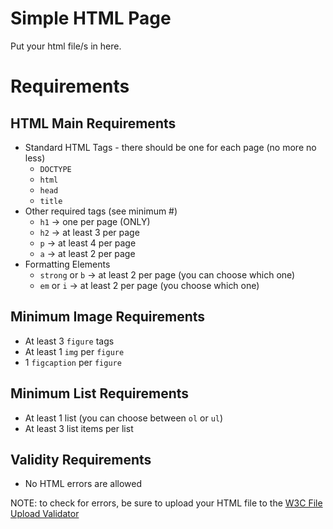 # Simple HTML Page
Put your html file/s in here.

# Requirements
## HTML Main Requirements
* Standard HTML Tags - there should be one for each page (no more no less)
    - `DOCTYPE`
    - `html`
    - `head`
    - `title`
* Other required tags (see minimum #)
    - `h1` -> one per page (ONLY)
    - `h2` -> at least 3 per page
    - `p`  -> at least 4 per page
    - `a`  -> at least 2 per page
* Formatting Elements
    - `strong` or `b` -> at least 2 per page (you can choose which one)
    - `em` or `i`     -> at least 2 per page (you choose which one)

## Minimum Image Requirements
* At least 3 `figure` tags
* At least 1 `img` per `figure`
* 1 `figcaption` per `figure`

## Minimum List Requirements
* At least 1 list (you can choose between `ol` or `ul`)
* At least 3 list items per list


## Validity Requirements
* No HTML errors are allowed

NOTE: to check for errors, be sure to upload your HTML file to the [W3C File Upload Validator](https://validator.w3.org/#validate_by_upload)
